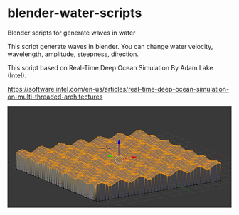 # blender-water-scripts
Blender scripts for generate waves in water

This script generate waves in blender. You can change water velocity, wavelength, amplitude, steepness, direction.

This script based on Real-Time Deep Ocean Simulation By Adam Lake (Intel).

https://software.intel.com/en-us/articles/real-time-deep-ocean-simulation-on-multi-threaded-architectures

![alt text](https://github.com/AndreiPelenoff/blender-water-scripts/blob/master/generated_waves.jpg?raw=true)
